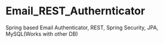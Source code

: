 # Email_REST_Authernticator
Spring based Email Authenticator, REST, Spring Security, JPA, MySQL(Works with other DB)
